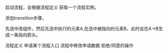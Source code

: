 启动流程，会根据流程定义 获取一个流程实例。


添加transition步骤，

先选中改组件，然后先选中执行的元素A,在选中被指向的元素B，此时会在A->B生成一条指向箭头。


流程定义
申请某个流程入口
流程中修改申请数据
拒绝/同意的操作
